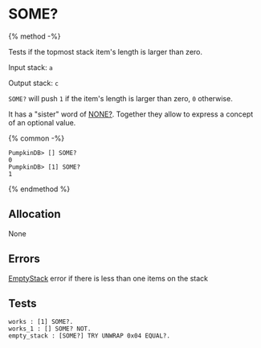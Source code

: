 # SOME?

{% method -%}

Tests if the topmost stack item's length is larger than zero.

Input stack: `a`

Output stack: `c`

`SOME?` will push `1` if the item's length is larger than zero, `0` otherwise.

It has a "sister" word of [NONE?](NONEQ.md). Together they allow to
express a concept of an optional value.

{% common -%}

```
PumpkinDB> [] SOME?
0
PumpkinDB> [1] SOME?
1
```

{% endmethod %}

## Allocation

None

## Errors

[EmptyStack](./errors/EmptyStack.md) error if there is less than one items on the stack

## Tests

```test
works : [1] SOME?.
works_1 : [] SOME? NOT.
empty_stack : [SOME?] TRY UNWRAP 0x04 EQUAL?.
```
